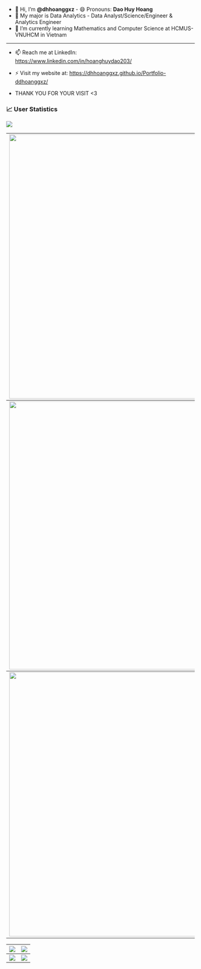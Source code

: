 - 👋 Hi, I’m **@dhhoanggxz** - 😄 Pronouns: **Dao Huy Hoang**
- 👀 My major is Data Analytics - Data Analyst/Science/Engineer & Analytics Engineer
- 🌱 I’m currently learning Mathematics and Computer Science at HCMUS-VNUHCM in Vietnam
-------------------------------------------------------------------------
- 📫 Reach me at LinkedIn: https://www.linkedin.com/in/hoanghuydao203/
- ⚡ Visit my website at: https://dhhoanggxz.github.io/Portfolio-ddhoanggxz/

- THANK YOU FOR YOUR VISIT <3

### 📈 User Statistics
<img src="https://user-images.githubusercontent.com/73097560/115834477-dbab4500-a447-11eb-908a-139a6edaec5c.gif">

<table>
  <tbody>
    <tr>
      <td>
        <a href="https://github-readme-streak-stats.herokuapp.com/?user=dhhoanggxz">
          <img width="705" src="https://github-readme-streak-stats.herokuapp.com/?user=dhhoanggxz&bg_color=30,e96443,904e95&title_color=fff&text_color=fff&theme=radical&hide_border=true">
        </a>
      </td>
    </tr>
  </tbody>
  <tbody>
    <tr>
      <td>
        <a href="https://github-profile-summary-cards.vercel.app/api/cards/profile-details?username=dhhoanggxz">
          <img width="715" src="https://github-profile-summary-cards.vercel.app/api/cards/profile-details?username=dhhoanggxz&theme=dracula"/>
        </a>
      </td>
    </tr>
  </tbody>
  <tbody>
    <tr>
      <td>
        <a href="https://activity-graph.herokuapp.com/graph?username=dhhoanggxz">
          <img width="705" src="https://activity-graph.herokuapp.com/graph?username=dhhoanggxz&theme=dracula">
        </a>
      </td>
    </tr>
  </tbody>
</table>
<table>
  <tbody>
    <tr>
      <th>
        <a href="https://github-profile-summary-cards.vercel.app/api/cards/repos-per-language?username=dhhoanggxz">
          <img src="https://github-profile-summary-cards.vercel.app/api/cards/repos-per-language?username=dhhoanggxz&theme=dracula"/>
        </a>
      </th>
      <th>
        <a href="https://github-profile-summary-cards.vercel.app/api/cards/most-commit-language?username=dhhoanggxz&">
          <img src="https://github-profile-summary-cards.vercel.app/api/cards/most-commit-language?username=dhhoanggxz&theme=dracula"/>
        </a>
      </th>
    </tr>
  </tbody>
  <tbody>
    <tr>
      <td>
        <a href="https://github-profile-summary-cards.vercel.app/api/cards/stats?username=dhhoanggxz">
          <img src="https://github-profile-summary-cards.vercel.app/api/cards/stats?username=dhhoanggxz&theme=dracula"/>
        </a>
      </td>
      <td>
        <a href="https://github-profile-summary-cards.vercel.app/api/cards/productive-time?username=dhhoanggxz">
          <img src="https://github-profile-summary-cards.vercel.app/api/cards/productive-time?username=dhhoanggxz&theme=dracula"/>
        </a>
      </td>
    </tr>
  </tbody>
</table>

